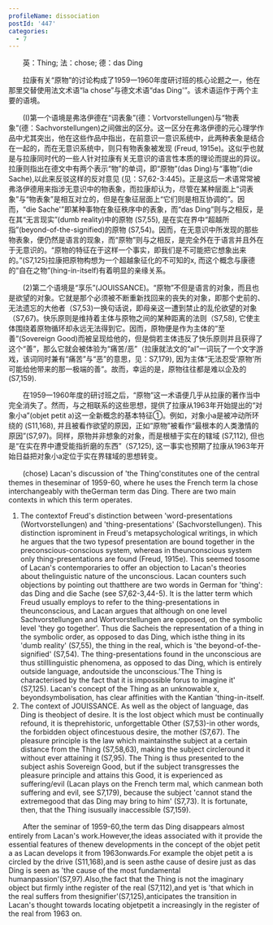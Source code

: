 ```yaml
---
profileName: dissociation
postId: '447'
categories:
  - 7
---
```

‌‌‌‌　　英：Thing; 法：chose; 德：das Ding


‌‌‌‌　　拉康有关“原物”的讨论构成了1959一1960年度研讨班的核心论题之一，他在那里交替使用法文术语“la chose”与德文术语“das Ding'”。该术语运作于两个主要的语境。

‌‌‌‌　　(I)第一个语境是弗洛伊德在“词表象”(德：Vortvorstellungen)与“物表象”(德：Sachvorstellungen)之间做出的区分。这一区分在弗洛伊德的元心理学作品中尤其突出，他在这些作品中指出，在前意识一意识系统中，此两种表象是结合在一起的，而在无意识系统中，则只有物表象被发现 (Freud, 1915e)。这似乎也就是与拉康同时代的一些人针对拉康有关无意识的语言性本质的理论而提出的异议。拉康则指出在德文中有两个表示“物”的单词，即“原物”(das Ding)与“事物”(die Sache),以此来反驳这样的反对意见 (见：S7,62-3:445)。正是这后一术语常常被弗洛伊德用来指涉无意识中的物表象，而拉康却认为，尽管在某种层面上“词表象”与“物表象”是相互对立的，但是在象征层面上“它们则是相互协调的”。因而，“die Sache'”即某种事物在象征秩序中的表象，而“das Ding”则与之相反，是在其“无言现实”(dumb reality)中的原物 (S7,55), 是在实在界中“超越所指”(beyond-of-the-signified)的原物 (S7,54)。因而，在无意识中所发现的那些物表象，便仍然是语言的现象，而“原物”则与之相反，是完全外在于语言并且外在于无意识的。“原物的特征在于这样一个事实，即我们是不可能把它想象出来的。”(S7,125)拉康把原物构想为一个超越象征化的不可知的x, 而这个概念与康德的“自在之物”(hing-in-itself)有着明显的亲缘关系。

‌‌‌‌　　(2)第二个语境是“享乐”(JOUISSANCE)。“原物”不但是语言的对象，而且也是欲望的对象。它就是那个必须被不断重新找回来的丧失的对象，即那个史前的、无法遗忘的大他者（S7,53)一换句话说，即母亲这一遭到禁止的乱伦欲望的对象（S7,67)。快乐原则是维持着主体与原物之间的某种距离的法则（S7,58), 它使主体围绕着原物循环却永远无法得到它。因而，原物便是作为主体的“至善”(Sovereign Good)而被呈现给他的，但是倘若主体违反了快乐原则并且获得了这个“善”，那么它就会被体验为“痛苦/恶”（拉康就法文的“al”一词玩了一个文字游戏，该词同时兼有“痛苦”与“恶”的意思，见：S7,179), 因为主体“无法忍受‘原物'所可能给他带来的那一极端的善”。故而，幸运的是，原物往往都是难以企及的 (S7,159).

‌‌‌‌　　在1959一1960年度的研讨班之后，“原物”这一术语便几乎从拉康的著作当中完全消失了。然而，与之相联系的这些思想，提供了拉康从1963年开始提出的“对象小a”(objet petit a)这一全新概念的基本特征①。例如，对象小a是被冲动所环绕的 (S11,168), 并且被看作欲望的原因，正如“原物”被看作“最根本的人类激情的原因”(S7,97)。同样，原物并非想象的对象，而是根植于实在的辖域 (S7,112), 但也是“在实在界中遭受能指折磨的东西”（S7,125), 这一事实也预期了拉康从1963年开始日益把对象小a定位于实在界辖域的思想转变。


‌‌‌‌　　(chose) Lacan's discussion of 'the Thing'constitutes one of the central themes in theseminar of 1959-60, where he uses the French term la chose interchangeably with theGerman term das Ding. There are two main contexts in which this term operates.
1. The contextof Freud's distinction between 'word-presentations (Wortvorstellungen) and 'thing-presentations' (Sachvorstellungen). This distinction isprominent in Freud's metapsychological writings, in which he argues that the two typesof presentation are bound together in the preconscious-conscious system, whereas in theunconscious system only thing-presentations are found (Freud, 1915e). This seemed tosome of Lacan's contemporaries to offer an objection to Lacan's theories about thelinguistic nature of the unconscious. Lacan counters such objections by pointing out thatthere are two words in German for 'thing': das Ding and die Sache (see S7,62-3,44-5). It is the latter term which Freud usually employs to refer to the thing-presentations in theunconscious, and Lacan argues that although on one level Sachvorstellungen and Wortvorstellungen are opposed, on the symbolic level 'they go together'. Thus die Sacheis the representation of a thing in the symbolic order, as opposed to das Ding, which isthe thing in its 'dumb reality' (S7,55), the thing in the real, which is 'the beyond-of-the-signified' (S7,54). The thing-presentations found in the unconscious are thus stilllinguistic phenomena, as opposed to das Ding, which is entirely outside language, andoutside the unconscious.'The Thing is characterised by the fact that it is impossible forus to imagine it' (S7,125). Lacan's concept of the Thing as an unknowable x, beyondsymbolisation, has clear affinities with the Kantian 'thing-in-itself.
2. The context of JOUISSANCE. As well as the object of language, das Ding is theobject of desire. It is the lost object which must be continually refound, it is theprehistoric, unforgettable Other (S7,53)-in other words, the forbidden object ofincestuous desire, the mother (S7,67). The pleasure principle is the law which maintainsthe subject at a certain distance from the Thing (S7,58,63), making the subject circleround it without ever attaining it (S7,95). The Thing is thus presented to the subject ashis Sovereign Good, but if the subject transgresses the pleasure principle and attains this Good, it is experienced as suffering/evil (Lacan plays on the French term mal, which canmean both suffering and evil, see S7,179), because the subject 'cannot stand the extremegood that das Ding may bring to him' (S7,73). It is fortunate, then, that the Thing isusually inaccessible (S7,159).

‌‌‌‌　　After the seminar of 1959-60,the term das Ding disappears almost entirely from Lacan's work.However,the ideas associated with it provide the essential features of thenew developments in the concept of the objet petit a as Lacan develops it from 1963onwards.For example the objet petit a is circled by the drive (S11,168),and is seen asthe cause of desire just as das Ding is seen as 'the cause of the most fundamental humanpassion'(S7,97).Also,the fact that the Thing is not the imaginary object but firmly inthe register of the real (S7,112),and yet is 'that which in the real suffers from thesignifier'(S7,125),anticipates the transition in Lacan's thought towards locating objetpetit a increasingly in the register of the real from 1963 on.

